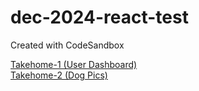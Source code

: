 # dec-2024-react-test
Created with CodeSandbox


<a href="https://docs.google.com/document/d/1PV1oNOgt0T3Qe6v5KE1psTqwQHW1erSojgQksGBfm98/edit?tab=t.0#heading=h.3jatlfccu7hc">Takehome-1 (User Dashboard)</a><br>
<a href="https://docs.google.com/document/d/12s7LhfUJlAvTrJP5Z03FH-GcRJZPVMO7W78wyvaZu7I/edit?tab=t.0">Takehome-2 (Dog Pics)</a>
